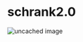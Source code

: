 # schrank2.0

![uncached image](http://www.plantuml.com/plantuml/proxy?cache=no&src=https://raw.github.com/Bassinator/schrank2.0/master/useCase1.puml)

